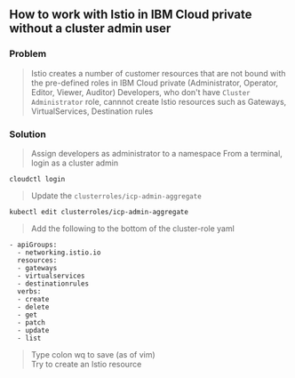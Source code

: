 ## How to work with Istio in IBM Cloud private without a cluster admin user
### Problem
> Istio creates a number of customer resources that are not bound with the pre-defined roles in IBM Cloud private (Administrator, Operator, Editor, Viewer, Auditor)
> Developers, who don't have `Cluster Administrator` role, cannnot create Istio resources such as Gateways, VirtualServices, Destination rules
### Solution
> Assign developers as administrator to a namespace
> From a terminal, login as a cluster admin
```
cloudctl login
```
> Update the `clusterroles/icp-admin-aggregate`
```
kubectl edit clusterroles/icp-admin-aggregate
```
> Add the following to the bottom of the cluster-role yaml
```
- apiGroups:
  - networking.istio.io
  resources:
  - gateways
  - virtualservices
  - destinationrules
  verbs:
  - create
  - delete
  - get
  - patch
  - update
  - list
```
> Type colon wq to save (as of vim)  
> Try to create an Istio resource
